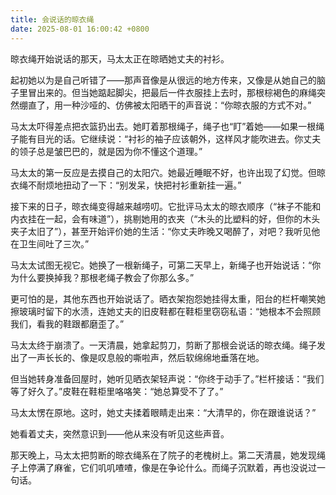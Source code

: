 ```yaml
---
title: 会说话的晾衣绳
date: 2025-08-01 16:00:42 +0800
---
```


晾衣绳开始说话的那天，马太太正在晾晒她丈夫的衬衫。

起初她以为是自己听错了——那声音像是从很远的地方传来，又像是从她自己的脑子里冒出来的。但当她踮起脚尖，把最后一件衣服挂上去时，那根棕褐色的麻绳突然绷直了，用一种沙哑的、仿佛被太阳晒干的声音说：“你晾衣服的方式不对。”

马太太吓得差点把衣篮扔出去。她盯着那根绳子，绳子也“盯”着她——如果一根绳子能有目光的话。它继续说：“衬衫的袖子应该朝外，这样风才能吹进去。你丈夫的领子总是皱巴巴的，就是因为你不懂这个道理。”

马太太的第一反应是去摸自己的太阳穴。她最近睡眠不好，也许出现了幻觉。但晾衣绳不耐烦地扭动了一下：“别发呆，快把衬衫重新挂一遍。”

接下来的日子，晾衣绳变得越来越唠叨。它批评马太太的晾衣顺序（“袜子不能和内衣挂在一起，会有味道”），挑剔她用的衣夹（“木头的比塑料的好，但你的木头夹子太旧了”），甚至开始评价她的生活：“你丈夫昨晚又喝醉了，对吧？我听见他在卫生间吐了三次。”

马太太试图无视它。她换了一根新绳子，可第二天早上，新绳子也开始说话：“你为什么要换掉我？那根老绳子教会了你那么多。”

更可怕的是，其他东西也开始说话了。晒衣架抱怨她挂得太重，阳台的栏杆嘲笑她擦玻璃时留下的水渍，连她丈夫的旧皮鞋都在鞋柜里窃窃私语：“她根本不会照顾我们，看我的鞋跟都磨歪了。”

马太太终于崩溃了。一天清晨，她拿起剪刀，剪断了那根会说话的晾衣绳。绳子发出了一声长长的、像是叹息般的嘶啦声，然后软绵绵地垂落在地。

但当她转身准备回屋时，她听见晒衣架轻声说：“你终于动手了。”栏杆接话：“我们等了好久了。”皮鞋在鞋柜里咯咯笑：“她总算受不了了。”

马太太愣在原地。这时，她丈夫揉着眼睛走出来：“大清早的，你在跟谁说话？”

她看着丈夫，突然意识到——他从来没有听见这些声音。

那天晚上，马太太把剪断的晾衣绳系在了院子的老槐树上。第二天清晨，她发现绳子上停满了麻雀，它们叽叽喳喳，像是在争论什么。而绳子沉默着，再也没说过一句话。
